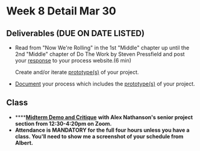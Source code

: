 # Week 8 Detail Mar 30

## Deliverables \(DUE ON DATE LISTED\)

* Read from "Now We're Rolling" in the 1st "Middle" chapter up until the 2nd "Middle" chapter of Do The Work by Steven Pressfield and post your [response](../assignments/responses.md) to your process website.\(6 min\)

  Create and/or iterate [prototype\(s\)](../project_plan/) of your project.

* [Document](../pre-work/website.md) your process which includes the [prototype\(s\)](../project_plan/) of your project.

## Class

* \*\*\*\*[**Midterm Demo and Critique**](../critiques-demos-presentations-and-exhibition/project_demo.md) **with Alex Nathanson's senior project section from 12:30-4:20pm on Zoom.**
* **Attendance is MANDATORY for the full four hours unless you have a class. You'll need to show me a screenshot of your schedule from Albert.**

